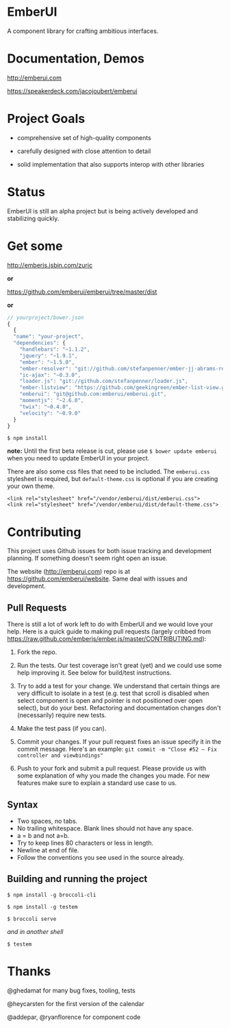 EmberUI
=======

A component library for crafting ambitious interfaces.


Documentation, Demos
====================

http://emberui.com

https://speakerdeck.com/jacojoubert/emberui


Project Goals
=============

* comprehensive set of high-quality components

* carefully designed with close attention to detail

* solid implementation that also supports interop with other libraries


Status
======

EmberUI is still an alpha project but is being actively developed and stabilizing quickly.


Get some
========

http://emberjs.jsbin.com/zuric

**or**

https://github.com/emberui/emberui/tree/master/dist

**or**

```javascript
// yourproject/bower.json
{
  {
  "name": "your-project",
  "dependencies": {
    "handlebars": "~1.1.2",
    "jquery": "~1.9.1",
    "ember": "~1.5.0",
    "ember-resolver": "git://github.com/stefanpenner/ember-jj-abrams-resolver.git#master",
    "ic-ajax": "~0.3.0",
    "loader.js": "git://github.com/stefanpenner/loader.js",
    "ember-listview": "https://github.com/geekingreen/ember-list-view.git#master",
    "emberui": "git@github.com:emberui/emberui.git",
    "momentjs": "~2.6.0",
    "twix": "~0.4.0",
    "velocity": "~0.9.0"
  }
}
```

`$ npm install`

**note:** Until the first beta release is cut, please use `$ bower update emberui` when you need to update EmberUI in your project.

There are also some css files that need to be included. The `emberui.css` stylesheet is required, but `default-theme.css` is optional if you are creating your own theme.

```
<link rel="stylesheet" href="/vendor/emberui/dist/emberui.css">
<link rel="stylesheet" href="/vendor/emberui/dist/default-theme.css">
```

# Contributing

This project uses Github issues for both issue tracking and development planning. If something doesn't seem right open an issue.

The website (http://emberui.com) repo is at https://github.com/emberui/website. Same deal with issues and development.

## Pull Requests

There is still a lot of work left to do with EmberUI and we would love your help. Here is a quick guide to making pull requests (largely cribbed from https://raw.github.com/emberjs/ember.js/master/CONTRIBUTING.md):

1. Fork the repo.

2. Run the tests. Our test coverage isn't great (yet) and we could use some help improving it. See below for build/test instructions.

3. Try to add a test for your change. We understand that certain things are very difficult to isolate in a test (e.g. test that scroll is disabled when select component is open and pointer is not positioned over open select), but do your best. Refactoring and documentation changes don't (necessarily) require new tests.

4. Make the test pass (if you can).

5. Commit your changes. If your pull request fixes an issue specify it in the commit message.
Here's an example: `git commit -m "Close #52 – Fix controller and viewbindings"`

6. Push to your fork and submit a pull request. Please provide us with some explanation of why you made the changes you made. For new features make sure to explain a standard use case to us.

## Syntax

* Two spaces, no tabs.
* No trailing whitespace. Blank lines should not have any space.
* a = b and not a=b.
* Try to keep lines 80 characters or less in length.
* Newline at end of file.
* Follow the conventions you see used in the source already.

## Building and running the project

`$ npm install -g broccoli-cli`

`$ npm install -g testem`

`$ broccoli serve`

*and in another shell*

`$ testem`


# Thanks

@ghedamat for many bug fixes, tooling, tests

@heycarsten for the first version of the calendar

@addepar, @ryanflorence for component code
